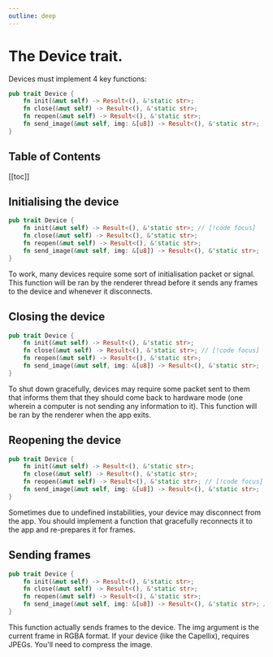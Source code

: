 ```yaml
---
outline: deep
---
```


# The Device trait.

Devices must implement 4 key functions:

```rust
pub trait Device {
    fn init(&mut self) -> Result<(), &'static str>;
    fn close(&mut self) -> Result<(), &'static str>;
    fn reopen(&mut self) -> Result<(), &'static str>;
    fn send_image(&mut self, img: &[u8]) -> Result<(), &'static str>;
}
```

## Table of Contents

[[toc]]

## Initialising the device

```rust
pub trait Device {
    fn init(&mut self) -> Result<(), &'static str>; // [!code focus]
    fn close(&mut self) -> Result<(), &'static str>;
    fn reopen(&mut self) -> Result<(), &'static str>;
    fn send_image(&mut self, img: &[u8]) -> Result<(), &'static str>;
}
```

To work, many devices require some sort of initialisation packet or signal. This function will be ran by the renderer thread before it sends any frames to the device and whenever it disconnects.

## Closing the device

```rust
pub trait Device {
    fn init(&mut self) -> Result<(), &'static str>;
    fn close(&mut self) -> Result<(), &'static str>; // [!code focus]
    fn reopen(&mut self) -> Result<(), &'static str>;
    fn send_image(&mut self, img: &[u8]) -> Result<(), &'static str>;
}
```

To shut down gracefully, devices may require some packet sent to them that informs them that they should come back to hardware mode (one wherein a computer is not sending any information to it). This function will be ran by the renderer when the app exits.

## Reopening the device

```rust
pub trait Device {
    fn init(&mut self) -> Result<(), &'static str>;
    fn close(&mut self) -> Result<(), &'static str>;
    fn reopen(&mut self) -> Result<(), &'static str>; // [!code focus]
    fn send_image(&mut self, img: &[u8]) -> Result<(), &'static str>;
}
```

Sometimes due to undefined instabilities, your device may disconnect from the app. You should implement a function that gracefully reconnects it to the app and re-prepares it for frames.

## Sending frames

```rust
pub trait Device {
    fn init(&mut self) -> Result<(), &'static str>;
    fn close(&mut self) -> Result<(), &'static str>;
    fn reopen(&mut self) -> Result<(), &'static str>;
    fn send_image(&mut self, img: &[u8]) -> Result<(), &'static str>; // [!code focus]
}
```

This function actually sends frames to the device. The img argument is the current frame in RGBA format. If your device (like the Capellix), requires JPEGs. You'll need to compress the image.
